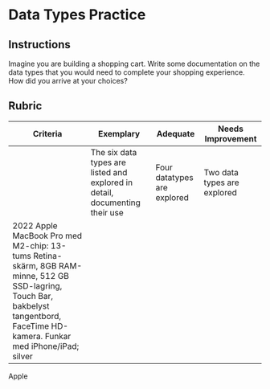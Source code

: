 # Data Types Practice

## Instructions

Imagine you are building a shopping cart. Write some documentation on the data types that you would need to complete your shopping experience. How did you arrive at your choices?

## Rubric 

Criteria | Exemplary | Adequate | Needs Improvement
--- | --- | --- | -- |
||The six data types are listed and explored in detail, documenting their use|Four datatypes are explored|Two data types are explored|
2022 Apple MacBook Pro med M2-chip: 13-tums Retina-skärm, 8GB RAM-minne, 512 GB SSD-lagring, Touch Bar, bakbelyst tangentbord, FaceTime HD-kamera. Funkar med iPhone/iPad;​​​​​​​ silver|
Apple
